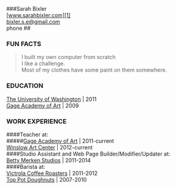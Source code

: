 ###Sarah Bixler  
[www.sarahbixler.com][1]  
[bixler.s.e@gmail.com][2]  
phone ##

###  FUN FACTS
>I built my own computer from scratch  
>I like a challenge.  
>Most of my clothes have some paint on them somewhere.  


###  EDUCATION
[The University of Washington][1]  |  2011  
[Gage Academy of Art][2]  |  2009 
  

###  WORK EXPERIENCE  
####Teacher at:  
#####[Gage Academy of Art][4]  |  2011-current  
  [Winslow Art Center][5]  |  2012-current  
####Studio Assistant and Web Page Builder/Modifier/Updater at:  
[Betty Merken Studios][6]  |  2011-2014  
####Barista at:  
[Victrola Coffee Roasters][7]  |  2011-2012  
[Top Pot Doughnuts][8]  |  2007-2010  





[1]:  http://www.sarahbixler.com
[2]:  mailto:bixler.s.e@gmail.com
[3]:  http://www.washington.edu
[4]:  http://www.gageacademy.org
[5]:  http://www.winslowartcenter.com
[6]:  http://www.bettymerkenstudio.com
[7]:  http://www.victrolacoffeeroasters.com
[8]:  http://www.toppotdoughnuts.com
